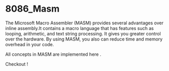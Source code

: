 # 8086_Masm

The Microsoft Macro Assembler (MASM) provides several advantages over inline assembly.It contains a macro language that has features such as looping, arithmetic, and text string processing. It gives you greater control over the hardware. By using MASM, you also can reduce time and memory overhead in your code.

All concepts in MASM are implemented here .

Checkout !
